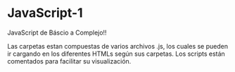 # JavaScript-1
JavaScript de Báscio a Complejo!!


Las carpetas estan compuestas de varios archivos .js, los cuales se pueden ir cargando en los diferentes HTMLs según sus carpetas.
Los scripts están comentados para facilitar su visualización. 

